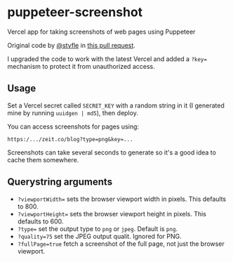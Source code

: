 # puppeteer-screenshot

Vercel app for taking screenshots of web pages using Puppeteer

Original code by [@styfle](https://github.com/styfle) in [this pull request](https://github.com/vercel/now-examples/pull/207).

I upgraded the code to work with the latest Vercel and added a `?key=` mechanism to protect it from unauthorized access.

## Usage

Set a Vercel secret called `SECRET_KEY` with a random string in it (I generated mine by running `uuidgen | md5`), then deploy.

You can access screenshots for pages using:

    https:/.../zeit.co/blog?type=png&key=...

Screenshots can take several seconds to generate so it's a good idea to cache them somewhere.

## Querystring arguments

- `?viewportWidth=` sets the browser viewport width in pixels. This defaults to 800.
- `?viewportHeight=` sets the browser viewport height in pixels. This defaults to 600.
- `?type=` set the output type to `png` or `jpeg`. Default is `png`.
- `?quality=75` set the JPEG output qualit. Ignored for PNG.
- `?fullPage=true` fetch a screenshot of the full page, not just the browser viewport.
